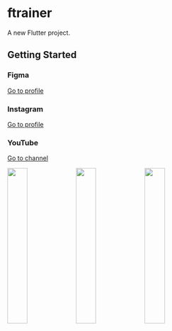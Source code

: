 # ftrainer

A new Flutter project.

## Getting Started
### Figma
[Go to profile](https://www.figma.com/@anmclickapp)

### Instagram
[Go to profile](https://www.instagram.com/anmclick.apps/)

### YouTube
[Go to channel](https://www.youtube.com/channel/UCaaOsQPEj6LWWiE3qt0qBlA)

<img src="https://user-images.githubusercontent.com/81313761/166628874-048c46b0-1ac1-4f22-bee9-6a4700d539be.png" width="30%" height="30%"> <img src="https://user-images.githubusercontent.com/81313761/166628871-6b613671-1e58-400e-b14f-19e7d08b0df0.png" width="30%" height="30%"> <img src="https://user-images.githubusercontent.com/81313761/166630658-860cf37d-4e6c-4366-bfc9-70115c622c97.png" width="30%" height="30%">
